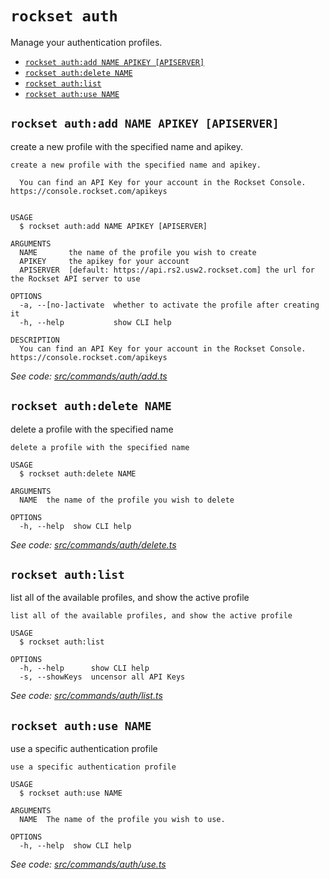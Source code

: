 `rockset auth`
==============

Manage your authentication profiles.

* [`rockset auth:add NAME APIKEY [APISERVER]`](#rockset-authadd-name-apikey-apiserver)
* [`rockset auth:delete NAME`](#rockset-authdelete-name)
* [`rockset auth:list`](#rockset-authlist)
* [`rockset auth:use NAME`](#rockset-authuse-name)

## `rockset auth:add NAME APIKEY [APISERVER]`

create a new profile with the specified name and apikey.

```
create a new profile with the specified name and apikey.
  
  You can find an API Key for your account in the Rockset Console. https://console.rockset.com/apikeys
  

USAGE
  $ rockset auth:add NAME APIKEY [APISERVER]

ARGUMENTS
  NAME       the name of the profile you wish to create
  APIKEY     the apikey for your account
  APISERVER  [default: https://api.rs2.usw2.rockset.com] the url for the Rockset API server to use

OPTIONS
  -a, --[no-]activate  whether to activate the profile after creating it
  -h, --help           show CLI help

DESCRIPTION
  You can find an API Key for your account in the Rockset Console. https://console.rockset.com/apikeys
```

_See code: [src/commands/auth/add.ts](../src/commands/auth/add.ts)_

## `rockset auth:delete NAME`

delete a profile with the specified name

```
delete a profile with the specified name

USAGE
  $ rockset auth:delete NAME

ARGUMENTS
  NAME  the name of the profile you wish to delete

OPTIONS
  -h, --help  show CLI help
```

_See code: [src/commands/auth/delete.ts](../src/commands/auth/delete.ts)_

## `rockset auth:list`

list all of the available profiles, and show the active profile

```
list all of the available profiles, and show the active profile

USAGE
  $ rockset auth:list

OPTIONS
  -h, --help      show CLI help
  -s, --showKeys  uncensor all API Keys
```

_See code: [src/commands/auth/list.ts](../src/commands/auth/list.ts)_

## `rockset auth:use NAME`

use a specific authentication profile

```
use a specific authentication profile

USAGE
  $ rockset auth:use NAME

ARGUMENTS
  NAME  The name of the profile you wish to use.

OPTIONS
  -h, --help  show CLI help
```

_See code: [src/commands/auth/use.ts](../src/commands/auth/use.ts)_
